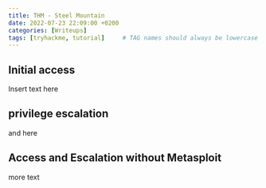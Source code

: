 ```yaml
---
title: THM - Steel Mountain
date: 2022-07-23 22:09:00 +0200
categories: [Writeups]
tags: [tryhackme, tutorial]     # TAG names should always be lowercase
---
```


## Initial access
Insert text here

## privilege escalation
and here

## Access and Escalation without Metasploit
more text